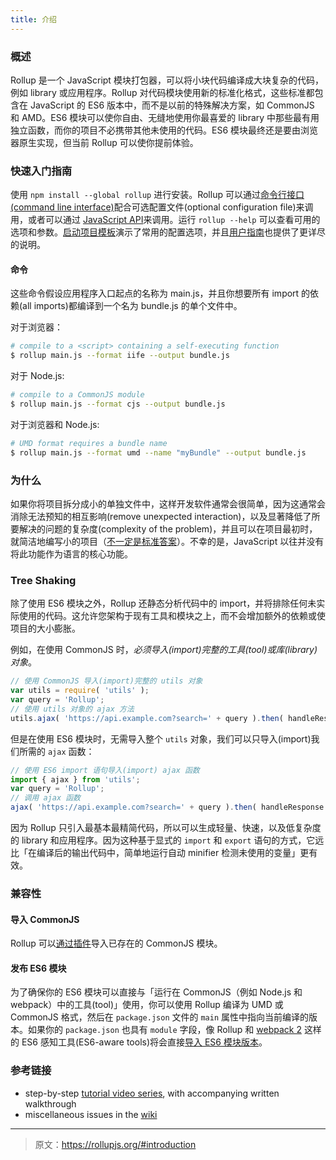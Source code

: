 ```yaml
---
title: 介绍
---
```




### 概述

Rollup 是一个 JavaScript 模块打包器，可以将小块代码编译成大块复杂的代码，例如 library 或应用程序。Rollup 对代码模块使用新的标准化格式，这些标准都包含在 JavaScript 的 ES6 版本中，而不是以前的特殊解决方案，如 CommonJS 和 AMD。ES6 模块可以使你自由、无缝地使用你最喜爱的 library 中那些最有用独立函数，而你的项目不必携带其他未使用的代码。ES6 模块最终还是要由浏览器原生实现，但当前 Rollup 可以使你提前体验。

### 快速入门指南

使用 `npm install --global rollup` 进行安装。Rollup 可以通过[命令行接口(command line interface)](https://github.com/rollup/rollup/wiki/Command-Line-Interface)配合可选配置文件(optional configuration file)来调用，或者可以通过 [JavaScript API](https://github.com/rollup/rollup/wiki/JavaScript-API)来调用。运行 `rollup --help` 可以查看可用的选项和参数。[启动项目模板](https://github.com/rollup/rollup-starter-project)演示了常用的配置选项，并且[用户指南](http://rollupjs.org/)也提供了更详尽的说明。

#### 命令

这些命令假设应用程序入口起点的名称为 main.js，并且你想要所有 import 的依赖(all imports)都编译到一个名为 bundle.js 的单个文件中。

对于浏览器：

```bash
# compile to a <script> containing a self-executing function
$ rollup main.js --format iife --output bundle.js
```

对于 Node.js:

```bash
# compile to a CommonJS module
$ rollup main.js --format cjs --output bundle.js
```

对于浏览器和 Node.js:

```bash
# UMD format requires a bundle name
$ rollup main.js --format umd --name "myBundle" --output bundle.js
```

### 为什么

如果你将项目拆分成小的单独文件中，这样开发软件通常会很简单，因为这通常会消除无法预知的相互影响(remove unexpected interaction)，以及显著降低了所要解决的问题的复杂度(complexity of the problem)，并且可以在项目最初时，就简洁地编写小的项目（[不一定是标准答案](https://medium.com/@Rich_Harris/small-modules-it-s-not-quite-that-simple-3ca532d65de4)）。不幸的是，JavaScript 以往并没有将此功能作为语言的核心功能。

### Tree Shaking

除了使用 ES6 模块之外，Rollup 还静态分析代码中的 import，并将排除任何未实际使用的代码。这允许您架构于现有工具和模块之上，而不会增加额外的依赖或使项目的大小膨胀。

例如，在使用 CommonJS 时，*必须导入(import)完整的工具(tool)或库(library)对象*。

```js
// 使用 CommonJS 导入(import)完整的 utils 对象
var utils = require( 'utils' );
var query = 'Rollup';
// 使用 utils 对象的 ajax 方法
utils.ajax( 'https://api.example.com?search=' + query ).then( handleResponse );
```

但是在使用 ES6 模块时，无需导入整个 `utils` 对象，我们可以只导入(import)我们所需的 `ajax` 函数：

```js
// 使用 ES6 import 语句导入(import) ajax 函数
import { ajax } from 'utils';
var query = 'Rollup';
// 调用 ajax 函数
ajax( 'https://api.example.com?search=' + query ).then( handleResponse );
```

因为 Rollup 只引入最基本最精简代码，所以可以生成轻量、快速，以及低复杂度的 library 和应用程序。因为这种基于显式的 `import` 和 `export` 语句的方式，它远比「在编译后的输出代码中，简单地运行自动 minifier 检测未使用的变量」更有效。

### 兼容性

#### 导入 CommonJS

Rollup 可以[通过插件](https://github.com/rollup/rollup-plugin-commonjs)导入已存在的 CommonJS 模块。

#### 发布 ES6 模块

为了确保你的 ES6 模块可以直接与「运行在 CommonJS（例如 Node.js 和 webpack）中的工具(tool)」使用，你可以使用 Rollup 编译为 UMD 或 CommonJS 格式，然后在 `package.json` 文件的 `main` 属性中指向当前编译的版本。如果你的 `package.json` 也具有 `module` 字段，像 Rollup 和 [webpack 2](https://webpack.js.org/) 这样的 ES6 感知工具(ES6-aware tools)将会直接[导入 ES6 模块版本](https://github.com/rollup/rollup/wiki/pkg.module)。

### 参考链接

- step-by-step [tutorial video series](https://code.lengstorf.com/learn-rollup-js/), with accompanying written walkthrough
- miscellaneous issues in the [wiki](https://github.com/rollup/rollup/wiki)

***

> 原文：https://rollupjs.org/#introduction